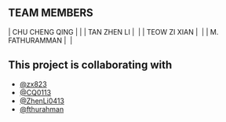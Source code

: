 ## TEAM MEMBERS


| CHU CHENG QING | []() |
| TAN ZHEN LI | ![]()  |
| TEOW ZI XIAN | ![]()  |
| M. FATHURAMMAN | ![]() |


## This project is collaborating with

- [@zx823](https://github.com/zx823/zx823)
- [@CQ0113](https://github.com/CQ0113)
- [@ZhenLi0413](https://github.com/ZhenLi0413/ZhenLi0413)
- [@fthurahman](https://github.com/fthurahman)
